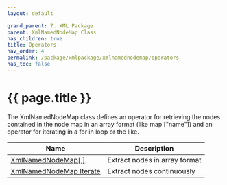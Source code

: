 ```yaml
---
layout: default

grand_parent: 7. XML Package
parent: XmlNamedNodeMap Class
has_children: true
title: Operators
nav_order: 4
permalink: /package/xmlpackage/xmlnamednodemap/operators
has_toc: false
---
```

# {{ page.title }}

The XmlNamedNodeMap class defines an operator for retrieving the nodes contained in the node map in an array format (like map ["name"]) and an operator for iterating in a for in loop or the like.

|Name       | Description |
|----------	|-------------|
| [XmlNamedNodeMap[ ]](/package/xmlpackage/xmlnamednodemap/operators/1) | Extract nodes in array format |
| [XmlNamedNodeMap Iterate](/package/xmlpackage/xmlnamednodemap/operators/2) | Extract nodes continuously |